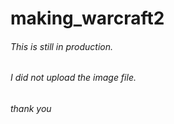 # making_warcraft2

###### This is still in production.
###### I did not upload the image file.
###### thank you
